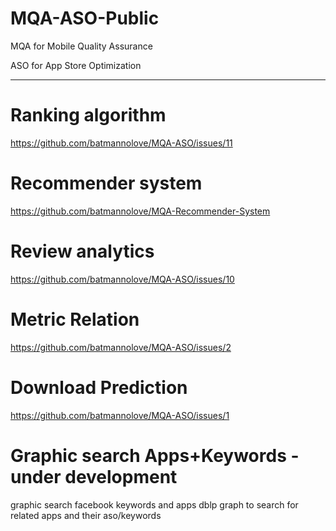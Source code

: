 # MQA-ASO-Public
MQA for Mobile Quality Assurance


ASO for App Store Optimization



*****


# Ranking algorithm


https://github.com/batmannolove/MQA-ASO/issues/11



# Recommender system

https://github.com/batmannolove/MQA-Recommender-System


# Review analytics


https://github.com/batmannolove/MQA-ASO/issues/10



# Metric Relation

https://github.com/batmannolove/MQA-ASO/issues/2



# Download Prediction

https://github.com/batmannolove/MQA-ASO/issues/1



# Graphic search Apps+Keywords - under development

graphic search facebook keywords and apps dblp graph to search for related apps and their aso/keywords



